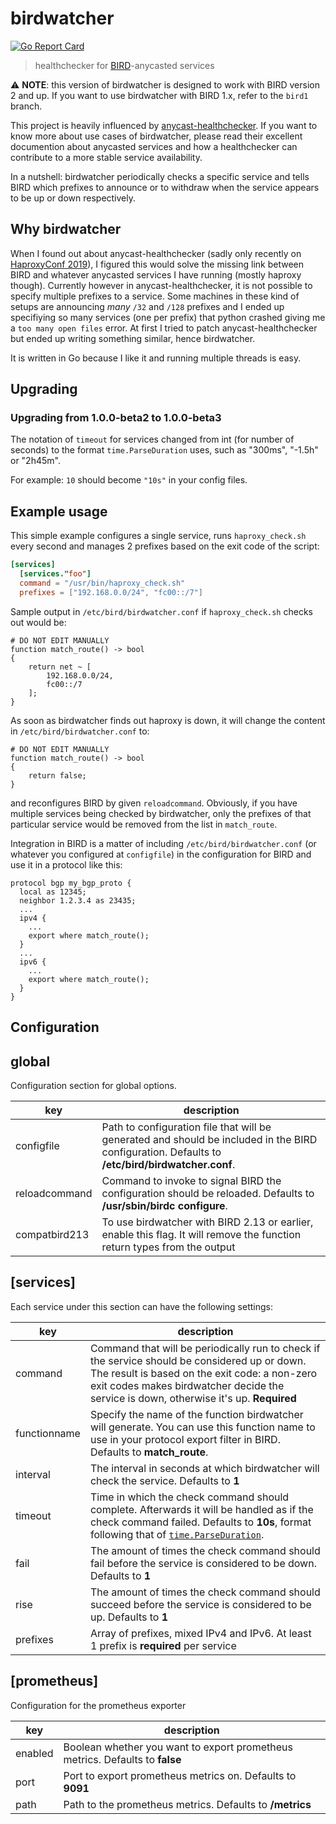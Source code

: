 # birdwatcher

[![Go Report Card](https://goreportcard.com/badge/github.com/skoef/birdwatcher)](https://goreportcard.com/report/github.com/skoef/birdwatcher)

> healthchecker for [BIRD](https://bird.network.cz/)-anycasted services

:warning: **NOTE**: this version of birdwatcher is designed to work with BIRD version 2 and up. If you want to use birdwatcher with BIRD 1.x, refer to the `bird1` branch.

This project is heavily influenced by [anycast-healthchecker](https://github.com/unixsurfer/anycast_healthchecker). If you want to know more about use cases of birdwatcher, please read their excellent documention about anycasted services and how a healthchecker can contribute to a more stable service availability.

In a nutshell: birdwatcher periodically checks a specific service and tells BIRD which prefixes to announce or to withdraw when the service appears to be up or down respectively.

## Why birdwatcher

When I found out about anycast-healthchecker (sadly only recently on [HaproxyConf 2019](https://www.haproxyconf.com/)), I figured this would solve the missing link between BIRD and whatever anycasted services I have running (mostly haproxy though). Currently however in anycast-healthchecker, it is not possible to specify multiple prefixes to a service. Some machines in these kind of setups are announcing _many_ `/32` and `/128` prefixes and I ended up specifiying so many services (one per prefix) that python crashed giving me a `too many open files` error. At first I tried to patch anycast-healthchecker but ended up writing something similar, hence birdwatcher.

It is written in Go because I like it and running multiple threads is easy.

## Upgrading

### Upgrading from 1.0.0-beta2 to 1.0.0-beta3

The notation of `timeout` for services changed from int (for number of seconds) to the format `time.ParseDuration` uses, such as "300ms", "-1.5h" or "2h45m".

For example: `10` should become `"10s"` in your config files.

## Example usage

This simple example configures a single service, runs `haproxy_check.sh` every second and manages 2 prefixes based on the exit code of the script:

```toml
[services]
  [services."foo"]
  command = "/usr/bin/haproxy_check.sh"
  prefixes = ["192.168.0.0/24", "fc00::/7"]

```

Sample output in `/etc/bird/birdwatcher.conf` if `haproxy_check.sh` checks out would be:

```
# DO NOT EDIT MANUALLY
function match_route() -> bool
{
	return net ~ [
		192.168.0.0/24,
		fc00::/7
	];
}
```

As soon as birdwatcher finds out haproxy is down, it will change the content in `/etc/bird/birdwatcher.conf` to:

```
# DO NOT EDIT MANUALLY
function match_route() -> bool
{
	return false;
}
```

and reconfigures BIRD by given `reloadcommand`. Obviously, if you have multiple services being checked by birdwatcher, only the prefixes of that particular service would be removed from the list in `match_route`.

Integration in BIRD is a matter of including `/etc/bird/birdwatcher.conf` (or whatever you configured at `configfile`) in the configuration for BIRD and use it in a protocol like this:

```
protocol bgp my_bgp_proto {
  local as 12345;
  neighbor 1.2.3.4 as 23435;
  ...
  ipv4 {
    ...
    export where match_route();
  }
  ...
  ipv6 {
    ...
    export where match_route();
  }
}
```

## Configuration

## **global**

Configuration section for global options.

| key           | description                                                                                                                                     |
| ------------- | ----------------------------------------------------------------------------------------------------------------------------------------------- |
| configfile    | Path to configuration file that will be generated and should be included in the BIRD configuration. Defaults to **/etc/bird/birdwatcher.conf**. |
| reloadcommand | Command to invoke to signal BIRD the configuration should be reloaded. Defaults to **/usr/sbin/birdc configure**.                               |
| compatbird213 | To use birdwatcher with BIRD 2.13 or earlier, enable this flag. It will remove the function return types from the output                        |

## **[services]**

Each service under this section can have the following settings:

| key          | description                                                                                                                                                                                                                              |
| ------------ | ---------------------------------------------------------------------------------------------------------------------------------------------------------------------------------------------------------------------------------------- |
| command      | Command that will be periodically run to check if the service should be considered up or down. The result is based on the exit code: a non-zero exit codes makes birdwatcher decide the service is down, otherwise it's up. **Required** |
| functionname | Specify the name of the function birdwatcher will generate. You can use this function name to use in your protocol export filter in BIRD. Defaults to **match_route**.                                                                   |
| interval     | The interval in seconds at which birdwatcher will check the service. Defaults to **1**                                                                                                                                                   |
| timeout      | Time in which the check command should complete. Afterwards it will be handled as if the check command failed. Defaults to **10s**, format following that of [`time.ParseDuration`](https://pkg.go.dev/time#ParseDuration).              |
| fail         | The amount of times the check command should fail before the service is considered to be down. Defaults to **1**                                                                                                                         |
| rise         | The amount of times the check command should succeed before the service is considered to be up. Defaults to **1**                                                                                                                        |
| prefixes     | Array of prefixes, mixed IPv4 and IPv6. At least 1 prefix is **required** per service                                                                                                                                                    |

## **[prometheus]**

Configuration for the prometheus exporter

| key     | description                                                                  |
| ------- | ---------------------------------------------------------------------------- |
| enabled | Boolean whether you want to export prometheus metrics. Defaults to **false** |
| port    | Port to export prometheus metrics on. Defaults to **9091**                   |
| path    | Path to the prometheus metrics. Defaults to **/metrics**                     |
